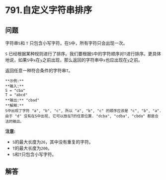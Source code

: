 # 791.自定义字符串排序

## 问题

字符串`S`和 `T` 只包含小写字符。在`S`中，所有字符只会出现一次。

`S` 已经根据某种规则进行了排序。我们要根据`S`中的字符顺序对`T`进行排序。更具体地说，如果`S`中`x`在`y`之前出现，那么返回的字符串中`x`也应出现在`y`之前。

返回任意一种符合条件的字符串`T`。

```
**示例:**
**输入:**
S = "cba"
T = "abcd"
**输出:** "cbad"
**解释:**
S中出现了字符 "a", "b", "c", 所以 "a", "b", "c" 的顺序应该是 "c", "b", "a".
由于 "d" 没有在S中出现, 它可以放在T的任意位置. "dcba", "cdba", "cbda" 都是合法的输出。

```

**注意:**

* `S`的最大长度为`26`，其中没有重复的字符。
* `T`的最大长度为`200`。
* `S`和`T`只包含小写字符。



## 解答

